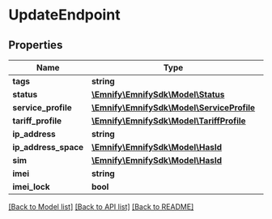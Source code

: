 # UpdateEndpoint

## Properties
Name | Type | Description | Notes
------------ | ------------- | ------------- | -------------
**tags** | **string** |  | [optional] 
**status** | [**\Emnify\EmnifySdk\Model\Status**](Status.md) |  | [optional] 
**service_profile** | [**\Emnify\EmnifySdk\Model\ServiceProfile**](ServiceProfile.md) |  | [optional] 
**tariff_profile** | [**\Emnify\EmnifySdk\Model\TariffProfile**](TariffProfile.md) |  | [optional] 
**ip_address** | **string** |  | [optional] 
**ip_address_space** | [**\Emnify\EmnifySdk\Model\HasId**](HasId.md) |  | [optional] 
**sim** | [**\Emnify\EmnifySdk\Model\HasId**](HasId.md) |  | [optional] 
**imei** | **string** |  | [optional] 
**imei_lock** | **bool** |  | [optional] 

[[Back to Model list]](../../README.md#documentation-for-models) [[Back to API list]](../../README.md#documentation-for-api-endpoints) [[Back to README]](../../README.md)

